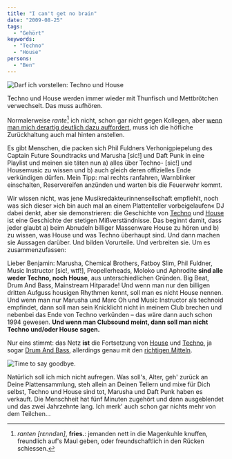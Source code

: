 ```yaml
---
title: "I can't get no brain"
date: "2009-08-25"
tags:
  - "Gehört"
keywords:
  - "Techno"
  - "House"
persons:
  - "Ben"
---
```


![Darf ich vorstellen: Techno und House](/images/codecandies/3854723457_ecd9a5ff74_b.jpeg)

Techno und House werden immer wieder mit Thunfisch und Mettbrötchen verwechselt. Das muss aufhören.

Normalerweise _rante_[^1] ich nicht, schon gar nicht gegen Kollegen, aber [wenn man mich derartig deutlich dazu auffordert](http://anmutunddemut.de/2009/08/22/i-can039t-get-no-sleep), muss ich die höfliche Zurückhaltung auch mal hinten anstellen.

Es gibt Menschen, die packen sich Phil Fuldners Verhonigpiepelung des Captain Future Soundtracks und Marusha \[sic!\] und Daft Punk in eine Playlist und meinen sie täten nun a) alles über Techno- \[sic!\] und Housemusic zu wissen und b) auch gleich deren offizielles Ende verkündigen dürfen. Mein Tipp: mal rechts ranfahren, Warnblinker einschalten, Reservereifen anzünden und warten bis die Feuerwehr kommt.

Wir wissen nicht, was jene Musikredakteurinnenseilschaft empfiehlt, noch was sich dieser »ich bin auch mal an einem Plattenteller vorbeigelaufen« DJ dabei denkt, aber sie demonstrieren: die Geschichte von [Techno](http://en.wikipedia.org/wiki/Techno) und [House](http://en.wikipedia.org/wiki/House_music) ist eine Geschichte der stetigen Mißverständnisse. Das beginnt damit, dass jeder glaubt a) beim Abnudeln billiger Massenware House zu hören und b) zu wissen, was House und was Techno überhaupt sind. Und dann machen sie Aussagen darüber. Und bilden Vorurteile. Und verbreiten sie. Um es zusammenzufassen:

Lieber Benjamin: Marusha, Chemical Brothers, Fatboy Slim, Phil Fuldner, Music Instructor \[sic!, wtf!\], Propellerheads, Moloko und Aphrodite **sind alle weder Techno, noch House**, aus unterschiedlichen Gründen. Big Beat, Drum And Bass, Mainstream Hitparade! Und wenn man nur den billigen dritten Aufguss housigen Rhythmen kennt, soll man es nicht House nennen. Und wenn man nur Marusha und Marc Oh und Music Instructor als technoid empfindet, dann soll man sein Knicklicht nicht in meinem Club brechen und nebenbei das Ende von Techno verkünden – das wäre dann auch schon 1994 gewesen. **Und wenn man Clubsound meint, dann soll man nicht Techno und/oder House sagen.**

Nur eins stimmt: das Netz **ist** die Fortsetzung von [House](http://phlow.de/netlabels/index.php/Category:House) und [Techno](http://phlow.de/netlabels/index.php/Category:Techno), ja sogar [Drum And Bass](http://www.phlow.de/netlabels/index.php/Category:Drum_and_Bass), allerdings genau mit den [richtigen Mitteln](http://creativecommons.org/).

![Time to say goodbye.](/images/codecandies/3753394946_ccf125bc60_b.jpeg)

Natürlich soll ich mich nicht aufregen. Was soll's, Alter, geh' zurück an Deine Plattensammlung, steh allein an Deinen Tellern und mixe für Dich selbst, Techno und House sind tot, Marusha und Daft Punk haben es verkauft. Die Menschheit hat fünf Minuten zugehört und dann ausgeblendet und das zwei Jahrzehnte lang. Ich merk' auch schon gar nichts mehr von dem Teilchen…

[^1]: _ranten \[rɛnndən\]_, **fries.**: jemanden nett in die Magenkuhle knuffen, freundlich auf's Maul geben, oder freundschaftlich in den Rücken schiessen.
